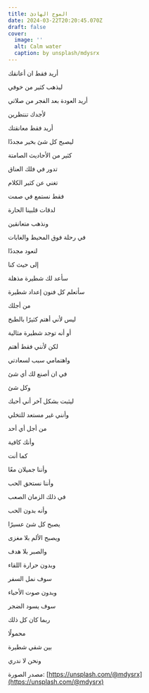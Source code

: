 ```yaml
---
title: الموج الهادئ
date: 2024-03-22T20:20:45.070Z
draft: false
cover:
  image: ''
  alt: Calm water
  caption: by unsplash/mdysrx
---
```


أريد فقط ان أعانقك

ليذهب كثير من خوفي

أريد العودة بعد الفجر من صلاتي

لأجدك تنتظرين

أريد فقط معانقتك

ليصبح كل شئ بخير مجددًا

كثير من الأحاديث الصامتة

تدور في فلك العناق

تغني عن كثير الكلام

فقط نستمع في صمت

لدقات قلبينا الحارة

ونذهب متعانقين

في رحلة فوق المحيط والغابات

لنعود مجددًا

إلى حيث كنا

سأعد لك شطيرة مذهلة

سأتعلم كل فنون إعداد شطيرة

من أجلك

ليس لأني أهتم كثيرًا بالطبخ

أو أنه توجد شطيرة مثالية

لكن لأنني فقط أهتم

واهتمامي سبب لسعادتي

في ان أصنع لك أي شئ

وكل شئ

ليثبت بشكل آخر أني أحبك

وأنني غير مستعد للتخلي

من أجل أي أحد

وأنك كافية

كما أنت

وأننا جميلان معًا

وأننا نستحق الحب

في ذلك الزمان الصعب

وأنه بدون الحب

يصبح كل شئ عسيرًا

ويصبح الألم بلا مغزى

والصبر بلا هدف

وبدون حرارة اللقاء

سوف نمل السفر

وبدون صوت الأحباء

سوف يسود الضجر

ربما كان كل ذلك

محمولًا

بين شقي شطيرة

ونحن لا ندري

مصدر الصورة: [https://unsplash.com/@mdysrx](https://unsplash.com/@mdysrx)
